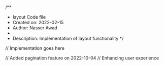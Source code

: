 /**
 * layout Code file
 * Created on: 2022-02-15
 * Author: Nasser Awad
 *
 * Description: Implementation of layout functionality
 */
 
// Implementation goes here


// Added pagination feature on 2022-10-04
// Enhancing user experience
